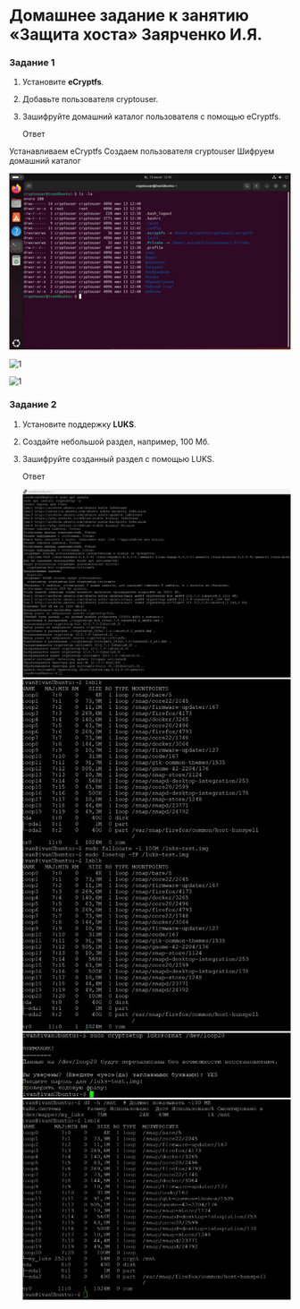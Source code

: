 # Домашнее задание к занятию  «Защита хоста» Заярченко И.Я.


### Задание 1

1. Установите **eCryptfs**.
2. Добавьте пользователя cryptouser.
3. Зашифруйте домашний каталог пользователя с помощью eCryptfs.

   Ответ

Устанавливаем eCryptfs
Создаем пользователя cryptouser
Шифруем домашний каталог

![1](https://github.com/vonoid/host-defend/blob/c21a0de7f6f391fbf7baff9058f8b4bb4659e9ab/1.jpg)

![1](https://github.com/vonoid/host-defend/blob/c21a0de7f6f391fbf7baff9058f8b4bb4659e9ab/2.jpg)

![1](https://github.com/vonoid/host-defend/blob/c21a0de7f6f391fbf7baff9058f8b4bb4659e9ab/3.jpg)



### Задание 2

1. Установите поддержку **LUKS**.
2. Создайте небольшой раздел, например, 100 Мб.
3. Зашифруйте созданный раздел с помощью LUKS.

   Ответ

    ![1](https://github.com/vonoid/host-defend/blob/c21a0de7f6f391fbf7baff9058f8b4bb4659e9ab/21.jpg)
    ![1](https://github.com/vonoid/host-defend/blob/c21a0de7f6f391fbf7baff9058f8b4bb4659e9ab/22.jpg)
    ![1](https://github.com/vonoid/host-defend/blob/c21a0de7f6f391fbf7baff9058f8b4bb4659e9ab/23.jpg)
    ![1](https://github.com/vonoid/host-defend/blob/c21a0de7f6f391fbf7baff9058f8b4bb4659e9ab/24.jpg)





